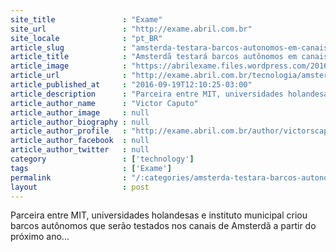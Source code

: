 ```yaml
---
site_title               : "Exame"
site_url                 : "http://exame.abril.com.br"
site_locale              : "pt_BR"
article_slug             : "amsterda-testara-barcos-autonomos-em-canais-da-cidade"
article_title            : "Amsterdã testará barcos autônomos em canais da cidade"
article_image            : "https://abrilexame.files.wordpress.com/2016/09/size_960_16_9_roboat.jpg?quality=70&strip=all&w=960"
article_url              : "http://exame.abril.com.br/tecnologia/amsterda-testara-barcos-autonomos-em-canais-da-cidade/"
article_published_at     : "2016-09-19T12:10:25-03:00"
article_description      : "Parceira entre MIT, universidades holandesas e instituto municipal criou barcos autônomos que serão testados nos canais de Amsterdã a partir do próximo ano..."
article_author_name      : "Victor Caputo"
article_author_image     : null
article_author_biography : null
article_author_profile   : "http://exame.abril.com.br/author/victorscaputo/"
article_author_facebook  : null
article_author_twitter   : null
category                 : ['technology']
tags                     : ['Exame']
permalink                : "/:categories/amsterda-testara-barcos-autonomos-em-canais-da-cidade/"
layout                   : post
---
```


Parceira entre MIT, universidades holandesas e instituto municipal criou barcos autônomos que serão testados nos canais de Amsterdã a partir do próximo ano...
